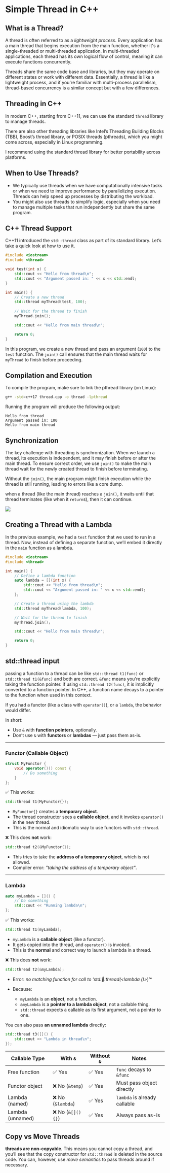 # Simple Thread in C++

## What is a Thread?

A thread is often referred to as a *lightweight process*. Every application has a main thread that begins execution from the main function, whether it's a single-threaded or multi-threaded application. In multi-threaded applications, each thread has its own logical flow of control, meaning it can execute functions concurrently. 

Threads share the same code base and libraries, but they may operate on different states or work with different data. Essentially, a thread is like a lightweight process, and if you're familiar with multi-process parallelism, thread-based concurrency is a similar concept but with a few differences.

## Threading in C++

In modern C++, starting from C++11, we can use the standard `thread` library to manage threads. 

There are also other threading libraries like Intel’s Threading Building Blocks (TBB), Boost’s thread library, or POSIX threads (pthreads), which you might come across, especially in Linux programming. 

I recommend using the standard thread library for better portability across platforms.

## When to Use Threads?

- We typically use threads when we have computationally intensive tasks or when we need to improve performance by parallelizing execution. Threads can help speed up processes by distributing the workload. 
- You might also use threads to simplify logic, especially when you need to manage multiple tasks that run independently but share the same program.

## C++ Thread Support

C++11 introduced the `std::thread` class as part of its standard library. Let’s take a quick look at how to use it.

```cpp
#include <iostream>
#include <thread>

void test(int x) {
    std::cout << "Hello from thread\n";
    std::cout << "Argument passed in: " << x << std::endl;
}

int main() {
    // Create a new thread
    std::thread myThread(test, 100);
    
    // Wait for the thread to finish
    myThread.join();

    std::cout << "Hello from main thread\n";

    return 0;
}
```

In this program, we create a new thread and pass an argument (`100`) to the `test` function. The `join()` call ensures that the main thread waits for `myThread` to finish before proceeding.

## Compilation and Execution

To compile the program, make sure to link the pthread library (on Linux):

```bash
g++ -std=c++17 thread.cpp -o thread -lpthread
```

Running the program will produce the following output:

```
Hello from thread
Argument passed in: 100
Hello from main thread
```

## Synchronization

The key challenge with threading is synchronization. When we launch a thread, its execution is independent, and it may finish before or after the main thread. To ensure correct order, we use `join()` to make the main thread wait for the newly created thread to finish before terminating.

Without the `join()`, the main program might finish execution while the thread is still running, leading to errors like a core dump. 

when a thread (like the main thread) reaches a `join()`, it waits until that thread terminates (like when it `return`s), then it can continue.

![](/images/thread.png)

## Creating a Thread with a Lambda

In the previous example, we had a `test` function that we used to run in a thread. Now, instead of defining a separate function, we’ll embed it directly in the `main` function as a lambda.

```cpp
#include <iostream>
#include <thread>

int main() {
    // Define a lambda function
    auto lambda = [](int x) {
        std::cout << "Hello from thread\n";
        std::cout << "Argument passed in: " << x << std::endl;
    };

    // Create a thread using the lambda
    std::thread myThread(lambda, 100);

    // Wait for the thread to finish
    myThread.join();

    std::cout << "Hello from main thread\n";

    return 0;
}
```

## std::thread input

passing a function to a thread can be like `std::thread t1(func)` or `std::thread t1(&func)` and both are correct. `&func` means you're explicitly taking the function pointer. if using `std::thread t2(func)`, it is implicitly converted to a function pointer. In C++, a function name decays to a pointer to the function when used in this context.

If you had a functor (like a class with `operator()`), or a `lambda`, the behavior would differ. 

In short: 
* Use `&` with **function pointers**, optionally.
* Don’t use `&` with **functors** or **lambdas** — just pass them as-is.

---

### Functor (Callable Object)

```cpp
struct MyFunctor {
    void operator()() const {
        // Do something
    }
};
```

✅ This works:

```cpp
std::thread t1(MyFunctor{});
```

* `MyFunctor{}` creates a **temporary object**.
* The thread constructor sees a **callable object**, and it invokes `operator()` in the new thread.
* This is the normal and idiomatic way to use functors with `std::thread`.

❌ This does **not** work:

```cpp
std::thread t2(&MyFunctor{});
```

* This tries to take the **address of a temporary object**, which is not allowed.
* Compiler error: *"taking the address of a temporary object"*.

---

### Lambda 

```cpp
auto myLambda = []() {
    // Do something
    std::cout << "Running lambda\n";
};
```

✅ This works:

```cpp
std::thread t1(myLambda);
```

* `myLambda` is a **callable object** (like a functor).
* It gets copied into the thread, and `operator()` is invoked.
* This is the **normal** and correct way to launch a lambda in a thread.

❌ This does **not** work:

```cpp
std::thread t2(&myLambda);
```

* Error: *no matching function for call to ‘std::thread::thread(\<lambda ()>*)’\*
* Because:

  * `myLambda` is an **object**, not a function.
  * `&myLambda` is a **pointer to a lambda object**, not a callable thing.
  * `std::thread` expects a callable as its first argument, not a pointer to one.

You can also pass **an unnamed lambda** directly:

```cpp
std::thread t3([]() {
    std::cout << "Lambda in thread\n";
});
```

| Callable Type    | With `&`         | Without `&` | Notes                        |
| ---------------- | ---------------- | ----------- | ---------------------------- |
| Free function    | ✅ Yes            | ✅ Yes       | `func` decays to `&func`     |
| Functor object   | ❌ No (`&temp`)   | ✅ Yes       | Must pass object directly    |
| Lambda (named)   | ❌ No (`&lambda`) | ✅ Yes       | `lambda` is already callable |
| Lambda (unnamed) | ❌ No (`&[](){}`) | ✅ Yes       | Always pass as-is            |


## Copy vs Move Threads

**threads are non-copyable**. This means you cannot copy a thread, and you’ll see that the copy constructor for `std::thread` is deleted in the source code. You can, however, use *move semantics* to pass threads around if necessary.